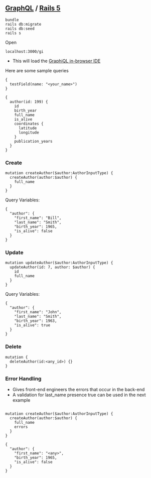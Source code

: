 ## [GraphQL](http://graphql.org/) / [Rails 5](http://rubyonrails.org/) 

```
bundle
rails db:migrate
rails db:seed
rails s

```
Open 
```
localhost:3000/gi
```

* This will load the [GraphiQL in-browser IDE](https://github.com/graphql/graphiql)


Here are some sample queries
```
{
  testField(name: "<your_name>") 
}

```
```
{
  author(id: 199) {
    id
    birth_year
    full_name
    is_alive
    coordinates {
      latitude
      longitude
    }
    publication_years
  }
}

```  
### Create
```
mutation createAuthor($author:AuthorInputType) {
  createAuthor(author:$author) {
    full_name
  }
} 

```
Query Variables:
```
{
  "author": {
    "first_name": "Bill",
    "last_name": "Smith",
    "birth_year": 1965,
    "is_alive": false
  }
}

```
### Update
```
mutation updateAuthor($author:AuthorInputType) {
  updateAuthor(id: 7, author: $author) {
    id
    full_name
  }
}
```
Query Variables:
```
{
  "author": {
    "first_name": "John",
    "last_name": "Smith",
    "birth_year": 1963,
    "is_alive": true
  }
}

```
### Delete
```
mutation {
  deleteAuthor(id:<any_id>) {}
}

```

### Error Handling
* Gives front-end engineers the errors that occur in the back-end
* A validation for last_name presence true can be used in the next example

```

mutation createAuthor($author:AuthorInputType) {
  createAuthor(author:$author) {
    full_name
    errors
  }
} 

```
```
{
  "author": {
    "first_name": "<any>",
    "birth_year": 1965,
    "is_alive": false
  }
}

```